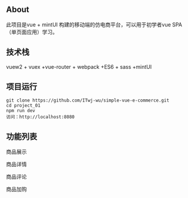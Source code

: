 ## About

此项目是vue + mintUI 构建的移动端的仿电商平台，可以用于初学者vue SPA（单页面应用）学习。

## 技术栈

vuew2 + vuex +vue-router + webpack +ES6 + sass +mintUI

## 项目运行

```text
git clone https://github.com/ITwj-wu/simple-vue-e-commerce.git
cd project_01
npm run dev
访问：http://localhost:8080
```

## 功能列表

商品展示

商品详情

商品评论

商品加购